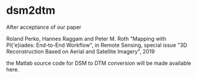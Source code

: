 # dsm2dtm

After acceptance of our paper

Roland Perko, Hannes Raggam and Peter M. Roth "Mapping with Pl{\'e}iades: End-to-End Workflow", in Remote Sensing, special issue "3D Reconstruction Based on Aerial and Satellite Imagery", 2019

the Matlab source code for DSM to DTM conversion will be made available here.
